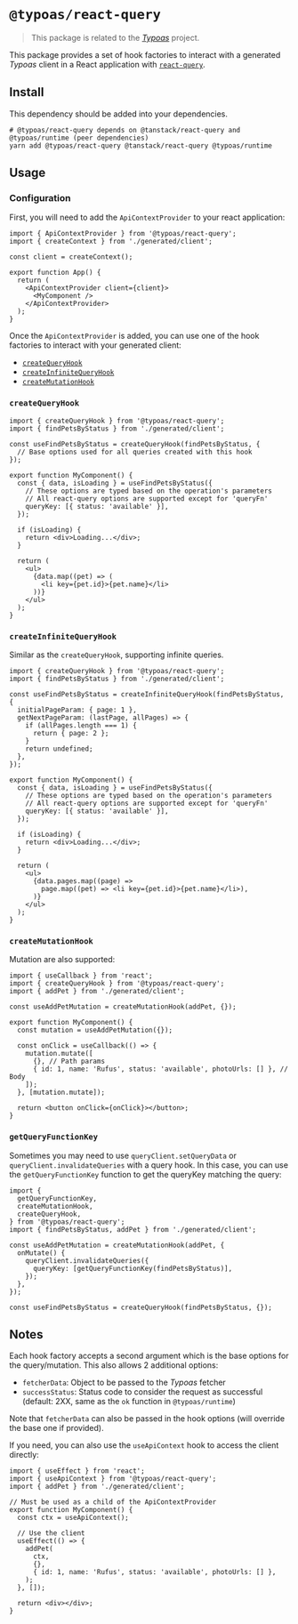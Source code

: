 # `@typoas/react-query`

> This package is related to the [_Typoas_](https://github.com/Embraser01/typoas) project.

This package provides a set of hook factories to interact with a generated _Typoas_ client in a React application with [`react-query`](https://tanstack.com/query/latest).

## Install

This dependency should be added into your dependencies.

```shell
# @typoas/react-query depends on @tanstack/react-query and @typoas/runtime (peer dependencies)
yarn add @typoas/react-query @tanstack/react-query @typoas/runtime
```

## Usage

### Configuration

First, you will need to add the `ApiContextProvider` to your react application:

```tsx
import { ApiContextProvider } from '@typoas/react-query';
import { createContext } from './generated/client';

const client = createContext();

export function App() {
  return (
    <ApiContextProvider client={client}>
      <MyComponent />
    </ApiContextProvider>
  );
}
```

Once the `ApiContextProvider` is added, you can use one of the hook factories to interact with your generated client:

- [`createQueryHook`](#createqueryhook)
- [`createInfiniteQueryHook`](#createinfinitequeryhook)
- [`createMutationHook`](#createmutationhook)

### `createQueryHook`

```tsx
import { createQueryHook } from '@typoas/react-query';
import { findPetsByStatus } from './generated/client';

const useFindPetsByStatus = createQueryHook(findPetsByStatus, {
  // Base options used for all queries created with this hook
});

export function MyComponent() {
  const { data, isLoading } = useFindPetsByStatus({
    // These options are typed based on the operation's parameters
    // All react-query options are supported except for 'queryFn'
    queryKey: [{ status: 'available' }],
  });

  if (isLoading) {
    return <div>Loading...</div>;
  }

  return (
    <ul>
      {data.map((pet) => (
        <li key={pet.id}>{pet.name}</li>
      ))}
    </ul>
  );
}
```

### `createInfiniteQueryHook`

Similar as the `createQueryHook`, supporting infinite queries.

```tsx
import { createQueryHook } from '@typoas/react-query';
import { findPetsByStatus } from './generated/client';

const useFindPetsByStatus = createInfiniteQueryHook(findPetsByStatus, {
  initialPageParam: { page: 1 },
  getNextPageParam: (lastPage, allPages) => {
    if (allPages.length === 1) {
      return { page: 2 };
    }
    return undefined;
  },
});

export function MyComponent() {
  const { data, isLoading } = useFindPetsByStatus({
    // These options are typed based on the operation's parameters
    // All react-query options are supported except for 'queryFn'
    queryKey: [{ status: 'available' }],
  });

  if (isLoading) {
    return <div>Loading...</div>;
  }

  return (
    <ul>
      {data.pages.map((page) =>
        page.map((pet) => <li key={pet.id}>{pet.name}</li>),
      )}
    </ul>
  );
}
```

### `createMutationHook`

Mutation are also supported:

```tsx
import { useCallback } from 'react';
import { createQueryHook } from '@typoas/react-query';
import { addPet } from './generated/client';

const useAddPetMutation = createMutationHook(addPet, {});

export function MyComponent() {
  const mutation = useAddPetMutation({});

  const onClick = useCallback(() => {
    mutation.mutate([
      {}, // Path params
      { id: 1, name: 'Rufus', status: 'available', photoUrls: [] }, // Body
    ]);
  }, [mutation.mutate]);

  return <button onClick={onClick}></button>;
}
```

### `getQueryFunctionKey`

Sometimes you may need to use `queryClient.setQueryData` or `queryClient.invalidateQueries` with a query hook.
In this case, you can use the `getQueryFunctionKey` function to get the queryKey matching the query:

```tsx
import {
  getQueryFunctionKey,
  createMutationHook,
  createQueryHook,
} from '@typoas/react-query';
import { findPetsByStatus, addPet } from './generated/client';

const useAddPetMutation = createMutationHook(addPet, {
  onMutate() {
    queryClient.invalidateQueries({
      queryKey: [getQueryFunctionKey(findPetsByStatus)],
    });
  },
});

const useFindPetsByStatus = createQueryHook(findPetsByStatus, {});
```

## Notes

Each hook factory accepts a second argument which is the base options for the query/mutation. This also allows 2 additional options:

- `fetcherData`: Object to be passed to the _Typoas_ fetcher
- `successStatus`: Status code to consider the request as successful (default: 2XX, same as the `ok` function in `@typoas/runtime`)

Note that `fetcherData` can also be passed in the hook options (will override the base one if provided).

If you need, you can also use the `useApiContext` hook to access the client directly:

```tsx
import { useEffect } from 'react';
import { useApiContext } from '@typoas/react-query';
import { addPet } from './generated/client';

// Must be used as a child of the ApiContextProvider
export function MyComponent() {
  const ctx = useApiContext();

  // Use the client
  useEffect(() => {
    addPet(
      ctx,
      {},
      { id: 1, name: 'Rufus', status: 'available', photoUrls: [] },
    );
  }, []);

  return <div></div>;
}
```
